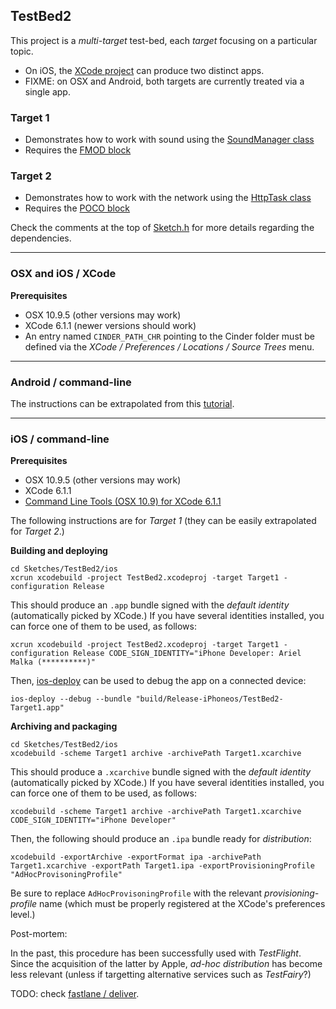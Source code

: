 TestBed2
--------

This project is a *multi-target* test-bed, each *target* focusing on a particular topic.

- On iOS, the [XCode project](ios/TestBed2.xcodeproj) can produce two distinct apps.  
- FIXME: on OSX and Android, both targets are currently treated via a single app.

### Target 1
- Demonstrates how to work with sound using the [SoundManager class](https://github.com/arielm/new-chronotext-toolkit/blob/develop/src/chronotext/sound/SoundManager.h)
- Requires the [FMOD block](https://github.com/arielm/FMOD)

### Target 2
- Demonstrates how to work with the network using the [HttpTask class](../../Common/Tasks/HttpTask.h)
- Requires the [POCO block](https://github.com/arielm/POCO)

Check the comments at the top of [Sketch.h](src/Sketch.h) for more details regarding the dependencies.

---

### OSX and iOS / XCode

**Prerequisites**
- OSX 10.9.5 (other versions may work)
- XCode 6.1.1 (newer versions should work)
- An entry named `CINDER_PATH_CHR` pointing to the Cinder folder must be defined via the *XCode / Preferences / Locations / Source Trees* menu.

---

### Android / command-line

The instructions can be extrapolated from this [tutorial](https://github.com/arielm/new-chronotext-toolkit/wiki/How-to-run-a-sample-project-on-Android).

---

### iOS / command-line

**Prerequisites**
- OSX 10.9.5 (other versions may work)
- XCode 6.1.1
- [Command Line Tools (OSX 10.9) for XCode 6.1.1](https://developer.apple.com/downloads)
 
The following instructions are for *Target 1* (they can be easily extrapolated for *Target 2*.)

**Building and deploying** 
```
cd Sketches/TestBed2/ios
xcrun xcodebuild -project TestBed2.xcodeproj -target Target1 -configuration Release
```
This should produce an `.app` bundle signed with the *default identity* (automatically picked by XCode.) If you have several identities installed, you can force one of them to be used, as follows:

```
xcrun xcodebuild -project TestBed2.xcodeproj -target Target1 -configuration Release CODE_SIGN_IDENTITY="iPhone Developer: Ariel Malka (**********)"
```

Then, [ios-deploy](https://github.com/phonegap/ios-deploy) can be used to debug the app on a connected device:
```
ios-deploy --debug --bundle "build/Release-iPhoneos/TestBed2-Target1.app"
```

**Archiving and packaging**

```
cd Sketches/TestBed2/ios
xcodebuild -scheme Target1 archive -archivePath Target1.xcarchive
```
This should produce a `.xcarchive` bundle signed with the *default identity* (automatically picked by XCode.) If you have several identities installed, you can force one of them to be used, as follows:

```
xcodebuild -scheme Target1 archive -archivePath Target1.xcarchive CODE_SIGN_IDENTITY="iPhone Developer"
```

Then, the following should produce an `.ipa` bundle ready for *distribution*:
```
xcodebuild -exportArchive -exportFormat ipa -archivePath Target1.xcarchive -exportPath Target1.ipa -exportProvisioningProfile "AdHocProvisoningProfile"
```
Be sure to replace `AdHocProvisoningProfile` with the relevant *provisioning-profile* name (which must be properly registered at the XCode's preferences level.)

Post-mortem:

In the past, this procedure has been successfully used with *TestFlight*. Since the acquisition of the latter by Apple, *ad-hoc distribution* has become less relevant (unless if targetting alternative services such as *TestFairy*?)

TODO: check [fastlane / deliver](https://github.com/KrauseFx/deliver).
